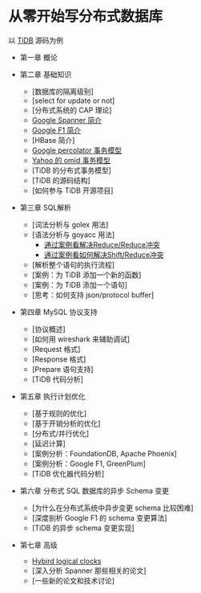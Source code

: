 # 从零开始写分布式数据库
以 [TiDB](https://github.com/pingcap/tidb) 源码为例

*	第一章 概论

*	第二章 基础知识
	*	[数据库的隔离级别]
	*	[select for update or not]
	*	[分布式系统的 CAP 理论]
	*	[Google Spanner 简介](spanner/README.md)
	*	[Google F1 简介](f1/README.md)
	*	[HBase 简介]
	*	[Google percolator 事务模型](percolator/README.md)
	*	[Yahoo 的 omid 事务模型](omid/README.md)
	*	[TiDB 的分布式事务模型]
	*	[TiDB 的源码结构]
	*	[如何参与 TiDB 开源项目]
	
*	第三章 SQL解析
	*	[词法分析与 golex 用法]
	*	[语法分析与 goyacc 用法]
		*	[通过案例看解决Reduce/Reduce冲突](https://github.com/pingcap/tidb/pull/589/files)
		*	[通过案例看如何解决Shift/Reduce冲突](https://github.com/pingcap/tidb/pull/128/files)
	*	[解析整个语句的执行流程]
	*	[案例：为 TiDB 添加一个新的函数]
	*	[案例：为 TiDB 添加一个语句]
	*	[思考：如何支持 json/protocol buffer]
	
*	第四章 MySQL 协议支持
	*	[协议概述]
	*	[如何用 wireshark 来辅助调试]
	*	[Request 格式]
	*	[Response 格式]
	*	[Prepare 语句支持]
	*	[TiDB 代码分析]
		 
*	第五章 执行计划优化 	
	* 	[基于规则的优化]
	* 	[基于开销分析的优化]
	*	[分布式/并行优化]
	*	[延迟计算]
	*	[案例分析：FoundationDB, Apache Phoenix]
	*	[案例分析：Google F1, GreenPlum]
	*	[TiDB 优化器代码分析]
	
*	第六章 分布式 SQL 数据库的异步 Schema 变更 	
	*	[为什么在分布式系统中异步变更 schema 比较困难]
	* 	[深度剖析 Google F1 的 schema 变更算法]
	*	[TiDB 的异步 schema 变更实现]
		
*	第七章 高级
	*	[Hybird logical clocks](hlc/README.md)
	*	[深入分析 Spanner 那些相关的论文]
	*	[一些新的论文和技术讨论]

